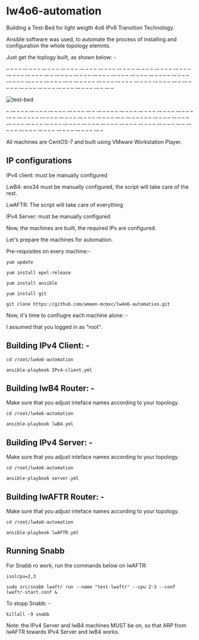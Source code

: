 # lw4o6-automation

Building a Test-Bed for light weigth 4o6 IPv6 Transition Technology.

Ansible software was used, to automate the process of installing and configuration the whole topology elemnts.

Just get the toplogy built, as shown below: -


– – – – -– – – – -– – – – -– – – – -– – – – -– – – – -– – – – -– – – – -– – – – -– – – – -– – – – -– – – – -– – -– – – – -– – – – -– – – – -– – – – -– – – – -– – – – – -– – – – -– – – – -– – – – -– – – – -– – -– – – – – -– – – – -– – – – -– – – – -– – – – -– – -– – – – – -– – – – -– – – – -– – – – -– – – – -– – -– –


![test-bed](https://user-images.githubusercontent.com/45686881/193809234-a9ccf9fd-67e5-4ed4-8ede-4b61d0d26141.png)


– -– – – – -– – – – -– – – – -– – – – -– – -– – – – – -– – – – -– – – – -– – – – -– – – – -– – -– – – – – -– – – – -– – – – -– – – – -– – – – -– – -– –
– – – – -– – – – -– – – – -– – – – -– – – – -– – – – -– – – – -– – – – -– – – – -– – – – -– – – – -– – – – -– – -– – – – -– – – – -– – – – -– – – – -– – – – -– –


All machines are CentOS-7 and built using VMware Workstation Player.


## IP configurations

IPv4 client: must be manually configured

LwB4: ens34 must be manually configured, the script will take care of the rest.

LwAFTR: The script will take care of everything

IPv4 Server: must be manually configured


Now, the machines are built, the required IPs are configured.

Let's prepare the machines for automation.

Pre-requisites on every machine:-


``
yum update
``

``
yum install epel-release
``

``
yum install ansible
``

``
yum install git
``

``
git clone https://github.com/ameen-mcmxc/lw4o6-automation.git
``

Now, it's time to confiugre each machine alone: -

I assumed that you logged in as "root".


## Building IPv4 Client: -

``
cd /root/lw4o6-automation
``

``
ansible-playbook IPv4-client.yml
``

## Building lwB4 Router: -

Make sure that you adjust inteface names according to your topology.

``
cd /root/lw4o6-automation
``

``
ansible-playbook lwB4.yml
``

## Building IPv4 Server: -

Make sure that you adjust inteface names according to your topology.

``
cd /root/lw4o6-automation
``

``
ansible-playbook server.yml
``


## Building lwAFTR Router: -

Make sure that you adjust inteface names according to your topology.

``
cd /root/lw4o6-automation
``

``
ansible-playbook lwAFTR.yml
``

## Running Snabb

For Snabb ro work, run the commands below on lwAFTR: 

``
isolcpu=2,3
``

``
sudo src/snabb lwaftr run --name "test-lwaftr" --cpu 2-3 --conf lwaftr-start.conf &
``

To stopp Snabb: -

``
killall -9 snabb
``


Note: the IPv4 Server and lwB4 machines MUST be on, so that ARP from lwAFTR towards IPv4 Server and lwB4 works.

